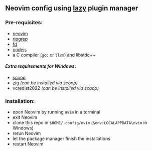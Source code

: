 ## Neovim config using [lazy](https://github.com/folke/lazy.nvim) plugin manager
### Pre-requisites:
- [neovim](https://neovim.io/)
- [ripgrep](https://github.com/BurntSushi/ripgrep)
- [fd](https://github.com/sharkdp/fd)
- [nodejs](https://nodejs.org)
- a C compiler (`gcc` or `llvm`) and libstdc++

#### *Extra requirements for Windows:*
- [scoop](https://scoop.sh/)
- [zig](https://ziglang.org/) *(can be installed via scoop)*
- vcredist2022 *(can be installed via scoop)*

### Installation: 
- open Neovim by running `nvim` in a terminal
- exit Neovim
- clone this repo in `$HOME/.config/nvim` (`$env:LOCALAPPDATA\nvim` in Windows)
- rerun Neovim
- let the package manager finish the installations
- restart Neovim
